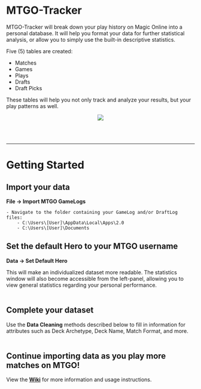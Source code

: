 # MTGO-Tracker
MTGO-Tracker will break down your play history on Magic Online into a personal database. It will help you format your data for further statistical analysis, or allow you to simply use the built-in descriptive statistics.

Five (5) tables are created: 
* Matches
* Games
* Plays
* Drafts
* Draft Picks

These tables will help you not only track and analyze your results, but your play patterns as well.

<p align="center">
<img src="https://github.com/cderickson/MTGO-Tracker/blob/main/readme_img.PNG?raw=true">
</p>
<br><br>

- - - -

# Getting Started
## Import your data
<b>File -> Import MTGO GameLogs</b>

	- Navigate to the folder containing your GameLog and/or DraftLog files:
		- C:\Users\[User]\AppData\Local\Apps\2.0
		- C:\Users\[User]\Documents

## Set the default Hero to your MTGO username
<b>Data -> Set Default Hero</b>

This will make an individualized dataset more readable. The statistics window will also become accessible from the left-panel, allowing you to view general statistics regarding your personal performance.
<br><br>

## Complete your dataset
Use the **Data Cleaning** methods described below to fill in information for attributes such as Deck Archetype, Deck Name, Match Format, and more.
<br><br>

## Continue importing data as you play more matches on MTGO!
View the <b><a href=https://github.com/cderickson/MTGO-Tracker/wiki>Wiki</a></b> for more information and usage instructions.
<br><br>
